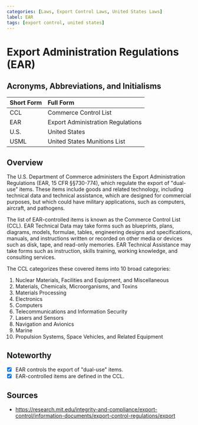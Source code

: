 ```yaml
---
categories: [Laws, Export Control Laws, United States Laws]
label: EAR
tags: [export control, united states]
---
```


# Export Administration Regulations (EAR)

## Acronyms, Abbreviations, and Initialisms

Short Form | Full Form
:--- | :---
CCL | Commerce Control List
EAR | Export Administration Regulations
U.S. | United States
USML | United States Munitions List

## Overview

The U.S. Department of Commerce administers the Export Administration Regulations (EAR, 15 CFR §§730-774), which regulate the export of "dual-use" items. These items include goods and related technology, including technical data and technical assistance, which are designed for commercial purposes, but which could have military applications, such as computers, aircraft, and pathogens.

The list of EAR-controlled items is known as the Commerce Control List (CCL). EAR Technical Data may take forms such as blueprints, plans, diagrams, models, formulae, tables, engineering designs and specifications, manuals, and instructions written or recorded on other media or devices such as disk, tape, and read-only memories. EAR Technical Assistance may take forms such as instruction, skills training, working knowledge, and consulting services.

The CCL categorizes these covered items into 10 broad categories:

1. Nuclear Materials, Facilities and Equipment, and Miscellaneous
2. Materials, Chemicals, Microorganisms, and Toxins
3. Materials Processing
4. Electronics
5. Computers
6. Telecommunications and Information Security
7. Lasers and Sensors
8. Navigation and Avionics
9. Marine
10. Propulsion Systems, Space Vehicles, and Related Equipment

## Noteworthy

- [x] EAR controls the export of "dual-use" items.
- [x] EAR-controlled items are defined in the CCL.

## Sources

- https://research.mit.edu/integrity-and-compliance/export-control/information-documents/export-control-regulations/export